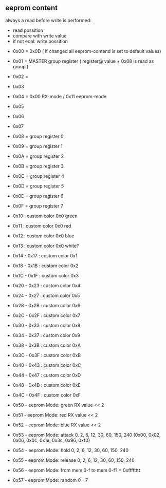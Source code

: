 eeprom content
--

always a read before write is performed:
+ read possition
+ compare with write value
+ if not eqal: write possition

   
- 0x00 = 0x0D ( if changed all eeprom-contend is set to default values)
- 0x01 = MASTER group register ( register@ value + 0x08 is read as group )
- 0x02 = 
- 0x03
- 0x04 = 0x00 RX-mode / 0x11 eeprom-mode
- 0x05
- 0x06
- 0x07
- 0x08 = group register 0
- 0x09 = group register 1
- 0x0A = group register 2
- 0x0B = group register 3
- 0x0C = group register 4
- 0x0D = group register 5
- 0x0E = group register 6
- 0x0F = group register 7

- 0x10 : custom color 0x0 green
- 0x11 : custom color 0x0 red
- 0x12 : custom color 0x0 blue
- 0x13 : custom color 0x0 white? 

- 0x14 - 0x17 : custom color 0x1
- 0x18 - 0x1B : custom color 0x2
- 0x1C - 0x1F : custom color 0x3
- 0x20 - 0x23 : custom color 0x4
- 0x24 - 0x27 : custom color 0x5
- 0x28 - 0x2B : custom color 0x6
- 0x2C - 0x2F : custom color 0x7
- 0x30 - 0x33 : custom color 0x8
- 0x34 - 0x37 : custom color 0x9
- 0x38 - 0x3B : custom color 0xA
- 0x3C - 0x3F : custom color 0xB
- 0x40 - 0x43 : custom color 0xC
- 0x44 - 0x47 : custom color 0xD
- 0x48 - 0x4B : custom color 0xE
- 0x4C - 0x4F : custom color 0xF

- 0x50 - eeprom Mode: green    RX value << 2
- 0x51 - eeprom Mode: red      RX value << 2
- 0x52 - eeprom Mode: blue     RX value << 2
- 0x53 - eeprom Mode: attack   0, 2, 6, 12, 30, 60, 150, 240  (0x00, 0x02, 0x06, 0x0c, 0x1e, 0x3c, 0x96, 0xf0)
- 0x54 - eeprom Mode: hold     0, 2, 6, 12, 30, 60, 150, 240
- 0x55 - eeprom Mode: release  0, 2, 6, 12, 30, 60, 150, 240
- 0x56 - eeprom Mode: from mem 0-f to mem 0-f? = 0xfffftttt
- 0x57 - eeprom Mode: random   0 - 7
